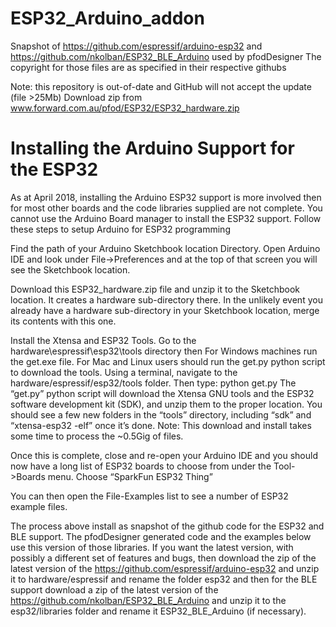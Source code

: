 # ESP32_Arduino_addon
Snapshot of https://github.com/espressif/arduino-esp32 and https://github.com/nkolban/ESP32_BLE_Arduino used by pfodDesigner
The copyright for those files are as specified in their respective githubs

Note: this repository is out-of-date and GitHub will not accept the update (file >25Mb)
Download zip from www.forward.com.au/pfod/ESP32/ESP32_hardware.zip

# Installing the Arduino Support for the ESP32
As at April 2018, installing the Arduino ESP32 support is more involved then for most other boards and the code libraries supplied are not complete. You cannot use the Arduino Board manager to install the ESP32 support. Follow these steps to setup Arduino for ESP32 programming

Find the path of your Arduino Sketchbook location Directory. Open Arduino IDE and look under File->Preferences and at the top of that screen you will see the Sketchbook location.

Download this ESP32_hardware.zip file and unzip it to the Sketchbook location. It creates a hardware sub-directory there. In the unlikely event you already have a hardware sub-directory in your Sketchbook location, merge its contents with this one.

Install the Xtensa and ESP32 Tools. Go to the hardware\espressif\esp32\tools directory then
For Windows machines run the get.exe file. 
For Mac and Linux users should run the get.py python script to download the tools. Using a terminal, navigate to the hardware/espressif/esp32/tools folder. 
Then type: python get.py
The “get.py” python script will download the Xtensa GNU tools and the ESP32 software development kit (SDK), and unzip them to the proper location. 
You should see a few new folders in the “tools” directory, including “sdk” and “xtensa-esp32 -elf” once it’s done.
Note: This download and install takes some time to process the ~0.5Gig of files.

Once this is complete, close and re-open your Arduino IDE and you should now have a long list of ESP32 boards to choose from under the Tool->Boards menu. 
Choose “SparkFun ESP32 Thing”

You can then open the File-Examples list to see a number of ESP32 example files.

The process above install as snapshot of the github code for the ESP32 and BLE support. The pfodDesigner generated code and the examples below use this version of those libraries. If you want the latest version, with possibly a different set of features and bugs, then download the zip of the latest version of the https://github.com/espressif/arduino-esp32 and unzip it to hardware/espressif and rename the folder esp32 and then for the BLE support download a zip of the latest version of the https://github.com/nkolban/ESP32_BLE_Arduino and unzip it to the esp32/libraries folder and rename it ESP32_BLE_Arduino (if necessary).
